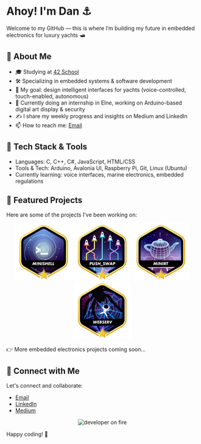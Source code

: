 # Ahoy! I'm Dan ⚓

Welcome to my GitHub — this is where I’m building my future in embedded electronics for luxury yachts 🛥️

## 🔧 About Me

- 🎓 Studying at [42 School](https://www.42.fr/)
- 🛠️ Specializing in embedded systems & software development
- 🌊 My goal: design intelligent interfaces for yachts (voice-controlled, touch-enabled, autonomous)
- 📡 Currently doing an internship in Elne, working on Arduino-based digital art display & security
- ✍️ I share my weekly progress and insights on Medium and LinkedIn
- 📫 How to reach me: [Email](mailto:dsylvain@student.42perpignan.fr)

## 🧰 Tech Stack & Tools

- Languages: C, C++, C#, JavaScript, HTML/CSS
- Tools & Tech: Arduino, Avalonia UI, Raspberry Pi, Git, Linux (Ubuntu)
- Currently learning: voice interfaces, marine electronics, embedded regulations

## 🚀 Featured Projects

Here are some of the projects I've been working on:

<div align="center">

<a href="https://github.com/dansylvain/42_minishell">![42 Badge](https://github.com/dansylvain/dansylvain/blob/main/assets/minishell.png?raw=true)</a>
<a href="https://github.com/dansylvain/42_pushswap">![42 Badge](https://github.com/dansylvain/dansylvain/blob/main/assets/push_swapm.png?raw=true)</a>
<a href="https://github.com/dansylvain/42_mini_rt">![42 Badge](https://github.com/dansylvain/dansylvain/blob/main/assets/minirt.png?raw=true)</a>
<a href="https://github.com/dansylvain/42_webserv">![42 Badge](https://raw.githubusercontent.com/dansylvain/dansylvain/main/assets/webservm.png?raw=true)</a>

</div>
👉 More embedded electronics projects coming soon...

## 🤝 Connect with Me

Let's connect and collaborate:

- [Email](mailto:dsylvain@student.42perpignan.fr)
- [LinkedIn](https://www.linkedin.com/in/dan-sylvain/)
- [Medium](https://medium.com/@dansylvain84)


<p align="center">
<img src="https://media.giphy.com/media/13HgwGsXF0aiGY/giphy.gif" alt="developer on fire"></img></p>

Happy coding! 🚀
